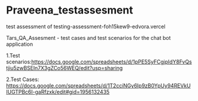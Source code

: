 # Praveena_testassesment
test assessment of testing-assessment-foh15kew9-edvora.vercel


Tars_QA_Assesment - test cases and test scenarios for the chat bot application

1.Test scenarios:https://docs.google.com/spreadsheets/d/1pPE5SyFCgjpIdY8FvQstjiu5zwBSEIn7X3gZCo56WEQ/edit?usp=sharing

2.Test Cases: https://docs.google.com/spreadsheets/d/1T2cciNGy6Ip9zB0YpUy94REVkUIUGTPBc6I-gaRfzxk/edit#gid=1956132435

